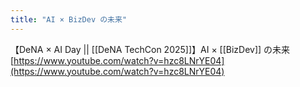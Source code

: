 ```yaml
---
title: "AI × BizDev の未来"
---
```


【DeNA × AI Day || [[DeNA TechCon 2025]]】AI × [[BizDev]] の未来
[https://www.youtube.com/watch?v=hzc8LNrYE04](https://www.youtube.com/watch?v=hzc8LNrYE04)

